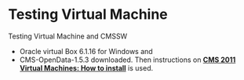 # Testing Virtual Machine
Testing Virtual Machine and CMSSW 
- Oracle virtual Box 6.1.16 for Windows and 
- CMS-OpenData-1.5.3 downloaded. Then instructions on **[CMS 2011 Virtual Machines: How to install](http://opendata.cern.ch/docs/cms-virtual-machine-2011 )** is used. 
